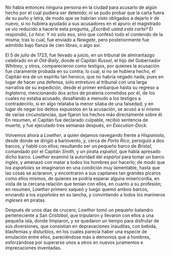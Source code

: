 No había entonces ninguna persona en la ciudad para acusarlo de algún hecho por el cual pudiera ser detenido; ni se pudo probar que la carta fuera de su puño y letra, de modo que se habrían visto obligados a dejarlo ir de nuevo, si no hubiera ayudado a sus acusadores en el apuro: el magistrado se vio reducido a hacerle esta pregunta, _¿Escribió usted esta carta?_ Él respondió, _Lo hice_: Y no solo eso, sino que confesó todo el contenido de la misma; tras lo cual, fue enviado a _Newgate_, pero posteriormente fue admitido bajo fianza de cien libras, o algo así.

El 5 de _julio_ de 1723, fue llevado a juicio, en un tribunal de almirantazgo celebrado en el _Old-Baily_, donde el Capitán _Russel_, el hijo del Gobernador _Whitney_, y otros, comparecieron como testigos, por quienes la acusación fue claramente probada en su contra; lo cual, si no se hubiera hecho, el Capitán era de un espíritu tan heroico, que no habría negado nada; pues en lugar de hacer una defensa, solo entretuvo al tribunal con una larga narrativa de su expedición, desde el primer embarque hasta su regreso a _Inglaterra_, mencionando dos actos de piratería cometidos por él, de los cuales no estaba acusado, desafiando a menudo a los testigos a contradecirlo, si en algo relataba la menor sílaba de una falsedad; y en lugar de negar los delitos expuestos en la acusación, se acusó a sí mismo de varias circunstancias, que fijaron los hechos más directamente sobre él. En resumen, el Capitán fue declarado culpable, recibió sentencia de muerte, y fue ejecutado tres semanas después, en _Execution-Dock_.

Volvemos ahora a _Lowther_, a quien dejamos navegando frente a _Hispaniola_, desde donde se dirigió a barlovento, y, cerca de _Porto Rico_, persiguió a dos barcos, y habló con ellos; resultando ser un pequeño barco de _Bristol_, comandado por el Capitán _Smith_, y un pirata _español_, que había apresado dicho barco. _Lowther_ examinó la autoridad del _español_ para tomar un barco _inglés_, y amenazó con matar a todos los hombres por hacerlo; de modo que los _españoles_ se imaginaron en una condición muy lamentable, hasta que las cosas se aclararon, y encontraron a sus capitanes tan grandes pícaros como ellos mismos, de quienes se podría esperar alguna misericordia, en vista de la cercana relación que tenían con ellos, en cuanto a su profesión; en resumen, _Lowther_ primero saqueó y luego quemó ambos barcos, enviando a los _españoles_ en su lancha, y convirtiendo a todos los marineros _ingleses_ en piratas.

Después de unos días de crucero, _Lowther_ tomó un pequeño balandro perteneciente a San _Cristóbal_, que tripularon y llevaron con ellos a una pequeña isla, donde limpiaron, y se quedaron un tiempo para disfrutar de sus diversiones, que consistían en depravaciones inauditas, con bebida, blasfemias y disturbios, en los cuales parecía haber una especie de emulación entre ellos, pareciéndose más a demonios que a hombres, esforzándose por superarse unos a otros en nuevos juramentos e imprecaciones inventadas.